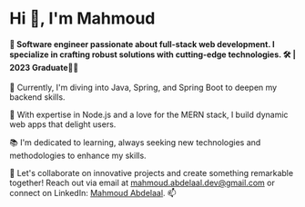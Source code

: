<!DOCTYPE html>
<html lang="en">
<head>
    <meta charset="UTF-8">
    <meta name="viewport" content="width=device-width, initial-scale=1.0">
</head>
<body>
    <h1>Hi 👋, I'm Mahmoud </h1>
    <h4>
        🚀  Software engineer passionate about full-stack web development. 
        I specialize in crafting robust solutions with cutting-edge technologies. 🛠️ |  2023 Graduate🎉🎉
    </h4>
    <p>
        🌱 Currently, I'm diving into Java, Spring, and Spring Boot to deepen my backend skills.
    </p>
    <p>
        🚀 With expertise in Node.js and a love for the MERN stack, I build dynamic web apps that delight users.
    </p>
    <p>
        📚 I'm dedicated to learning, always seeking new technologies and methodologies to enhance my skills.
    </p>
    <p>
        🤝 Let's collaborate on innovative projects and create something remarkable together! 
        Reach out via email at <a href="mailto:mahmoud.abdelaal.dev@gmail.com">mahmoud.abdelaal.dev@gmail.com</a> 
        or connect on LinkedIn: <a href="https://www.linkedin.com/in/mahmoud-abdelaal-0b6736210/">Mahmoud Abdelaal</a>. 📫
    </p>
</body>
</html>

